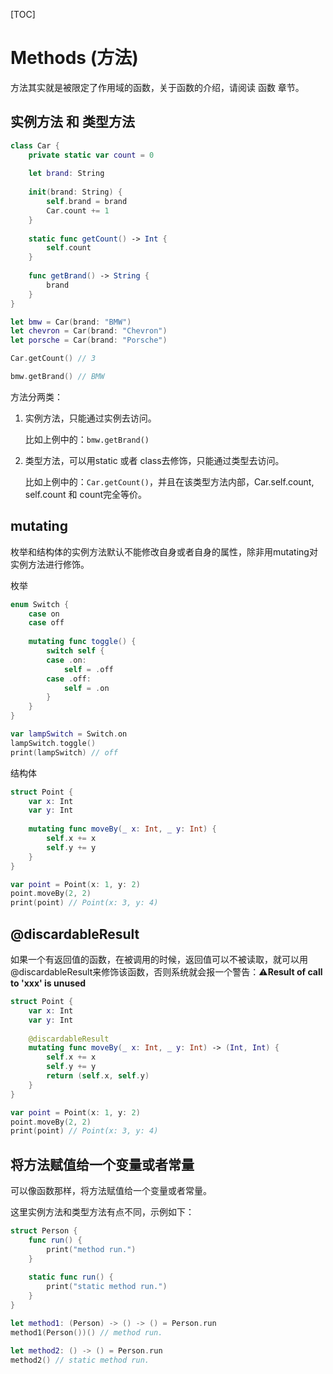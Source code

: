 [TOC]



# Methods (方法)

方法其实就是被限定了作用域的函数，关于函数的介绍，请阅读 函数 章节。



## 实例方法 和 类型方法

```swift
class Car {
    private static var count = 0
    
    let brand: String
    
    init(brand: String) {
        self.brand = brand
        Car.count += 1
    }
    
    static func getCount() -> Int {
        self.count
    }
    
    func getBrand() -> String {
        brand
    }
}

let bmw = Car(brand: "BMW")
let chevron = Car(brand: "Chevron")
let porsche = Car(brand: "Porsche")

Car.getCount() // 3

bmw.getBrand() // BMW
```

方法分两类：

1. 实例方法，只能通过实例去访问。

   比如上例中的：`bmw.getBrand()`

2. 类型方法，可以用static 或者 class去修饰，只能通过类型去访问。

   比如上例中的：`Car.getCount()`，并且在该类型方法内部，Car.self.count, self.count 和 count完全等价。



## mutating

枚举和结构体的实例方法默认不能修改自身或者自身的属性，除非用mutating对实例方法进行修饰。

枚举

```swift
enum Switch {
    case on
    case off
    
    mutating func toggle() {
        switch self {
        case .on:
            self = .off
        case .off:
            self = .on
        }
    }
}

var lampSwitch = Switch.on
lampSwitch.toggle()
print(lampSwitch) // off
```

结构体

```swift
struct Point {
    var x: Int
    var y: Int
    
    mutating func moveBy(_ x: Int, _ y: Int) {
        self.x += x
        self.y += y
    }
}

var point = Point(x: 1, y: 2)
point.moveBy(2, 2)
print(point) // Point(x: 3, y: 4)
```



## @discardableResult

如果一个有返回值的函数，在被调用的时候，返回值可以不被读取，就可以用@discardableResult来修饰该函数，否则系统就会报一个警告：⚠️**Result of call to 'xxx' is unused**

```swift
struct Point {
    var x: Int
    var y: Int
    
    @discardableResult
    mutating func moveBy(_ x: Int, _ y: Int) -> (Int, Int) {
        self.x += x
        self.y += y
        return (self.x, self.y)
    }
}

var point = Point(x: 1, y: 2)
point.moveBy(2, 2)
print(point) // Point(x: 3, y: 4)
```



## 将方法赋值给一个变量或者常量

可以像函数那样，将方法赋值给一个变量或者常量。

这里实例方法和类型方法有点不同，示例如下：

```swift
struct Person {
    func run() {
        print("method run.")
    }
    
    static func run() {
        print("static method run.")
    }
}

let method1: (Person) -> () -> () = Person.run
method1(Person())() // method run.

let method2: () -> () = Person.run
method2() // static method run.
```

